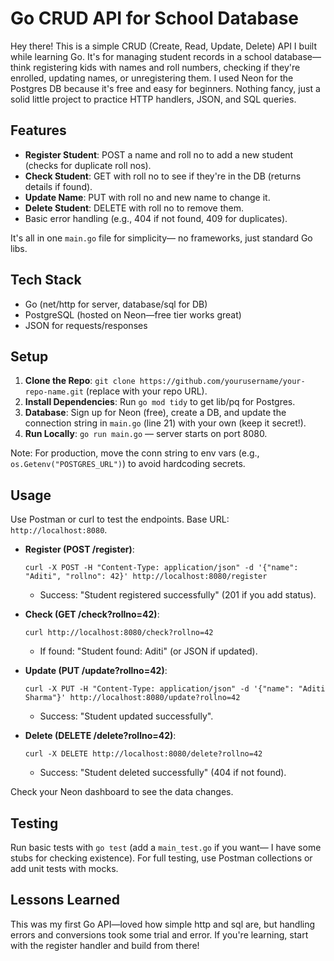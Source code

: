 # Go CRUD API for School Database

Hey there! This is a simple CRUD (Create, Read, Update, Delete) API I built while learning Go. It's for managing student records in a school database—think registering kids with names and roll numbers, checking if they're enrolled, updating names, or unregistering them. I used Neon for the Postgres DB because it's free and easy for beginners. Nothing fancy, just a solid little project to practice HTTP handlers, JSON, and SQL queries.

## Features
- **Register Student**: POST a name and roll no to add a new student (checks for duplicate roll nos).
- **Check Student**: GET with roll no to see if they're in the DB (returns details if found).
- **Update Name**: PUT with roll no and new name to change it.
- **Delete Student**: DELETE with roll no to remove them.
- Basic error handling (e.g., 404 if not found, 409 for duplicates).

It's all in one `main.go` file for simplicity— no frameworks, just standard Go libs.

## Tech Stack
- Go (net/http for server, database/sql for DB)
- PostgreSQL (hosted on Neon—free tier works great)
- JSON for requests/responses

## Setup
1. **Clone the Repo**: `git clone https://github.com/yourusername/your-repo-name.git` (replace with your repo URL).
2. **Install Dependencies**: Run `go mod tidy` to get lib/pq for Postgres.
3. **Database**: Sign up for Neon (free), create a DB, and update the connection string in `main.go` (line 21) with your own (keep it secret!).
4. **Run Locally**: `go run main.go` — server starts on port 8080.

Note: For production, move the conn string to env vars (e.g., `os.Getenv("POSTGRES_URL")`) to avoid hardcoding secrets.

## Usage
Use Postman or curl to test the endpoints. Base URL: `http://localhost:8080`.

- **Register (POST /register)**:
  ```
  curl -X POST -H "Content-Type: application/json" -d '{"name": "Aditi", "rollno": 42}' http://localhost:8080/register
  ```
  - Success: "Student registered successfully" (201 if you add status).

- **Check (GET /check?rollno=42)**:
  ```
  curl http://localhost:8080/check?rollno=42
  ```
  - If found: "Student found: Aditi" (or JSON if updated).

- **Update (PUT /update?rollno=42)**:
  ```
  curl -X PUT -H "Content-Type: application/json" -d '{"name": "Aditi Sharma"}' http://localhost:8080/update?rollno=42
  ```
  - Success: "Student updated successfully".

- **Delete (DELETE /delete?rollno=42)**:
  ```
  curl -X DELETE http://localhost:8080/delete?rollno=42
  ```
  - Success: "Student deleted successfully" (404 if not found).

Check your Neon dashboard to see the data changes.

## Testing
Run basic tests with `go test` (add a `main_test.go` if you want— I have some stubs for checking existence). For full testing, use Postman collections or add unit tests with mocks.

## Lessons Learned
This was my first Go API—loved how simple http and sql are, but handling errors and conversions took some trial and error. If you're learning, start with the register handler and build from there!



